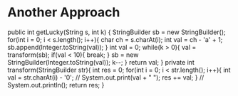 # Another Approach
public int getLucky(String s, int k) {
StringBuilder sb = new StringBuilder();
for(int i = 0; i < s.length(); i++){
char ch = s.charAt(i);
int val = ch - 'a' + 1;
sb.append(Integer.toString(val));
}
int val = 0;
while(k > 0){
val = transform(sb);
if(val < 10){
break;
}
sb = new StringBuilder(Integer.toString(val));
k--;
}
return val;
}
private int transform(StringBuilder str){
int res = 0;
for(int i = 0; i < str.length(); i++){
int val = str.charAt(i) - '0';
// System.out.print(val + " ");
res += val;
}
// System.out.println();
return res;
}